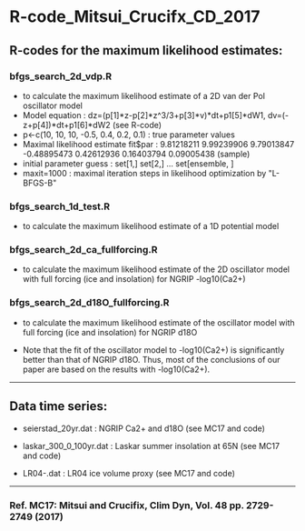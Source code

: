 # R-code_Mitsui_Crucifx_CD_2017

## R-codes for the maximum likelihood estimates:

### bfgs_search_2d_vdp.R 

- to calculate the maximum likelihood estimate of a 2D van der Pol oscillator model
- Model equation : dz=(p[1]*z-p[2]*z^3/3+p[3]*v)*dt+p1[5]*dW1, dv=(-z+p[4])*dt+p1[6]*dW2 (see R-code)
- p<-c(10, 10, 10, -0.5, 0.4, 0.2, 0.1) : true parameter values
- Maximal likelihood estimate fit$par : 9.81218211  9.99239906  9.79013847 -0.48895473  0.42612936  0.16403794  0.09005438 (sample)
- initial parameter guess : set[1,] set[2,] ... set[ensemble, ]
- maxit=1000 : maximal iteration steps in likelihood optimization by "L-BFGS-B"

### bfgs_search_1d_test.R 

- to calculate the maximum likelihood estimate of a 1D potential model

### bfgs_search_2d_ca_fullforcing.R 

- to calculate the maximum likelihood estimate of the 2D oscillator model with full forcing (ice and insolation) for NGRIP -log10(Ca2+)

### bfgs_search_2d_d18O_fullforcing.R 

- to calculate the maximum likelihood estimate of the oscillator model with full forcing (ice and insolation) for NGRIP d18O

- Note that the fit of the oscillator model to -log10(Ca2+) is significantly better than that of NGRIP d18O. Thus, most of the conclusions of our paper are based on the results with -log10(Ca2+).


---
## Data time series:

- seierstad_20yr.dat : NGRIP Ca2+ and d18O (see MC17 and code)

- laskar_300_0_100yr.dat : Laskar summer insolation at 65N (see MC17 and code)

- LR04-.dat : LR04 ice volume proxy (see MC17 and code)


---
### Ref. MC17: Mitsui and Crucifix, Clim Dyn, Vol. 48 pp. 2729-2749 (2017)  

